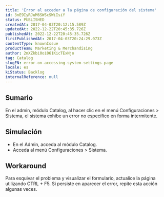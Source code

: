 ```yaml
---
title: 'Error al acceder a la página de configuración del sistema'
id: 3nE9IyRJuM6SWScSWiIsiY
status: PUBLISHED
createdAt: 2017-04-03T20:12:15.589Z
updatedAt: 2022-12-22T20:45:35.726Z
publishedAt: 2022-12-22T20:45:35.726Z
firstPublishedAt: 2017-04-03T20:24:29.073Z
contentType: knownIssue
productTeam: Marketing & Merchandising
author: 2mXZkbi0oi061KicTExNjo
tag: Catalog
slugEN: error-on-accessing-system-settings-page
locale: es
kiStatus: Backlog
internalReference: null
---
```


## Sumario

En el admin, módulo Catalog, al hacer clic en el menú Configuraciones > Sistema, el sistema exhibe un error no específico en forma intermitente.

## Simulación

- En el Admin, acceda al módulo Catalog.
- Acceda al menú Configuraciones > Sistema. 


## Workaround

Para esquivar el problema y visualizar el formulario, actualice la página utilizando CTRL + F5. Si persiste en aparecer el error, repite esta acción algunas veces.

